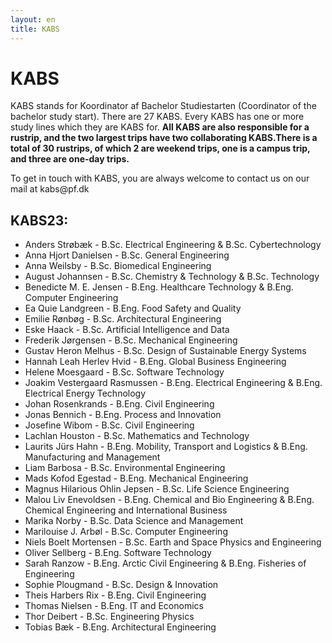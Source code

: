 ```yaml
---
layout: en
title: KABS
---
```


<h1>KABS</h1>

<p>
KABS stands for Koordinator af Bachelor Studiestarten (Coordinator of the bachelor study start). There are 27 KABS. Every KABS has one or more study lines which they are KABS for. <b>All KABS are also responsible for a rustrip, and the two largest trips have two collaborating KABS.There is a total of 30 rustrips, of which 2 are weekend trips, one is a campus trip, and three are one-day trips. </b>
</p>
<p>To get in touch with KABS, you are always welcome to contact us on our mail at kabs@pf.dk</p>

<h2>KABS23:</h2>

<ul>

<li> Anders Strøbæk - B.Sc. Electrical Engineering & B.Sc. Cybertechnology </li>
<li> Anna Hjort Danielsen - B.Sc. General Engineering </li>
<li> Anna Weilsby - B.Sc. Biomedical Engineering </li>
<li> August Johannsen - B.Sc. Chemistry & Technology & B.Sc. Technology </li>
<li> Benedicte M. E. Jensen - B.Eng. Healthcare Technology & B.Eng. Computer Engineering </li>
<li> Ea Quie Landgreen - B.Eng. Food Safety and Quality </li>
<li> Emilie Rønbøg - B.Sc. Architectural Engineering </li>
<li> Eske Haack - B.Sc. Artificial Intelligence and Data </li>
<li> Frederik Jørgensen - B.Sc. Mechanical Engineering </li>
<li> Gustav Heron Melhus - B.Sc. Design of Sustainable Energy Systems </li>
<li> Hannah Leah Herlev Hvid - B.Eng. Global Business Engineering </li>
<li> Helene Moesgaard - B.Sc. Software Technology </li>
<li> Joakim Vestergaard Rasmussen - B.Eng. Electrical Engineering & B.Eng. Electrical Energy Technology </li>
<li> Johan Rosenkrands - B.Eng. Civil Engineering </li>
<li> Jonas Bennich - B.Eng. Process and Innovation </li>
<li> Josefine Wibom - B.Sc. Civil Engineering </li>
<li> Lachlan Houston - B.Sc. Mathematics and Technology </li>
<li> Laurits Jürs Hahn - B.Eng. Mobility, Transport and Logistics & B.Eng. Manufacturing and Management </li>
<li> Liam Barbosa - B.Sc. Environmental Engineering </li>
<li> Mads Kofod Egestad - B.Eng. Mechanical Engineering </li>
<li> Magnus Hilarious Ohlin Jepsen - B.Sc. Life Science Engineering </li>
<li> Malou Liv Enevoldsen - B.Eng. Chemical and Bio Engineering & B.Eng. Chemical Engineering and International Business </li>
<li> Marika Norby - B.Sc. Data Science and Management </li>
<li> Marilouise J. Arbøl - B.Sc. Computer Engineering </li>
<li> Niels Boelt Mortensen - B.Sc. Earth and Space Physics and Engineering </li>
<li> Oliver Sellberg - B.Eng. Software Technology </li>
<li> Sarah Ranzow - B.Eng. Arctic Civil Engineering & B.Eng. Fisheries of Engineering </li>
<li> Sophie Plougmand - B.Sc. Design & Innovation </li>
<li> Theis Harbers Rix - B.Eng. Civil Engineering </li>
<li> Thomas Nielsen - B.Eng. IT and Economics </li>
<li> Thor Deibert - B.Sc. Engineering Physics </li>
<li> Tobias Bæk - B.Eng. Architectural Engineering </li>



</ul>
